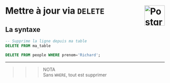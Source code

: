 # **Mettre à jour via `DELETE`** <a href="../../"> <img src="https://upload.wikimedia.org/wikipedia/commons/2/29/Postgresql_elephant.svg" alt="PostgreSQL" align="right" height="64px"> </a>


## **La syntaxe**

```sql
-- Supprime la ligne depuis ma table
DELETE FROM ma_table

DELETE FROM people WHERE prenom='Richard';
```
___
>>>NOTA  
Sans `WHERE`, tout est supprimer